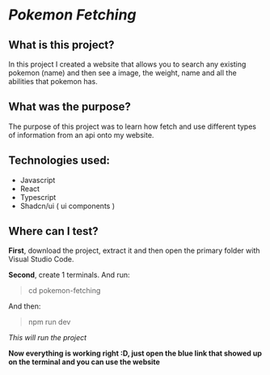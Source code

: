 # *Pokemon Fetching*

## What is this project?
In this project I created a website that allows you to search any existing pokemon (name) and then see a image, the weight, name and all the abilities that pokemon has.

## What was the purpose?
The purpose of this project was to learn how fetch and use different types of information from an api onto my website.

## Technologies used:
<ul>
  <li>Javascript</li>
  <li>React</li>
  <li>Typescript</li>
  <li>Shadcn/ui ( ui components )</li>
</ul>

## Where can I test?

**First**, download the project, extract it and then open the primary folder with Visual Studio Code.
   
**Second**, create 1 terminals. And run:
   
> cd pokemon-fetching

And then:

> npm run dev

*This will run the project*

**Now everything is working right :D, just open the blue link that showed up on the terminal and you can use the website**
